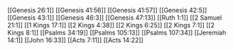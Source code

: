 [[Genesis 26:1]]
[[Genesis 41:56]]
[[Genesis 41:57]]
[[Genesis 42:5]]
[[Genesis 43:1]]
[[Genesis 46:3]]
[[Genesis 47:13]]
[[Ruth 1:1]]
[[2 Samuel 21:1]]
[[1 Kings 17:1]]
[[2 Kings 4:38]]
[[2 Kings 6:25]]
[[2 Kings 7:1]]
[[2 Kings 8:1]]
[[Psalms 34:19]]
[[Psalms 105:13]]
[[Psalms 107:34]]
[[Jeremiah 14:1]]
[[John 16:33]]
[[Acts 7:11]]
[[Acts 14:22]]
